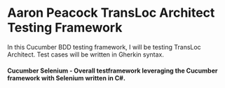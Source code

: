# Aaron Peacock TransLoc Architect Testing Framework
In this Cucumber BDD testing framework, I will be testing TransLoc Architect. Test cases will be written in Gherkin syntax.


#### Cucumber Selenium - Overall testframework leveraging the Cucumber framework with Selenium written in C#.
